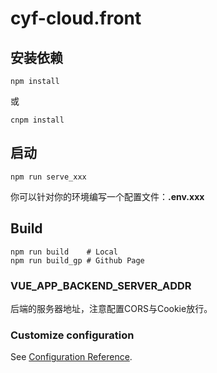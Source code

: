 # cyf-cloud.front

## 安装依赖
```
npm install
```

或
```
cnpm install
```

## 启动
```
npm run serve_xxx
```
你可以针对你的环境编写一个配置文件：**.env.xxx**

## Build
```
npm run build    # Local
npm run build_gp # Github Page
```

### VUE_APP_BACKEND_SERVER_ADDR
后端的服务器地址，注意配置CORS与Cookie放行。

### Customize configuration
See [Configuration Reference](https://cli.vuejs.org/config/).

